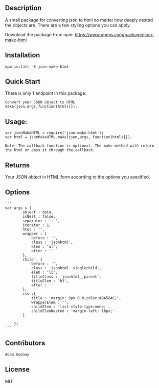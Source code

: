 ## Description
A small package for converting json to html no matter how deeply nested the objects are. There are a few styling options you can apply.

Download the package from npm:
    https://www.npmjs.com/package/json-make-html


## Installation

    npm install -S json-make-html

## Quick Start

 There is only 1 endpoint in this package:

    Convert your JSON object to HTML
    make(json,args,function(html){});

## Usage:

    var jsonMakeHTML = require('json-make-html');
    var html = jsonMakeHTML.make(json,args, function(html){});
    
    Note: The callback function is optional. The make method with return the html or pass it through the callback.


## Returns

   Your JSON object in HTML form according to the options you specified.
   
   
## Options

    ```
    var args = {
            object : data,
            isNest : false,
            separator : ': ',
            iterator : 1,
            html : '',
            wrapper : {
                before : '',
                class : 'jsonhtml',
                elem : 'ul',
                after : ''
            },
            child : {
                before : '',
                class : 'jsonhtml__singlechild',
                elem : 'li',
                titleClass : 'jsonhtml__parent',
                titleElem : 'h3',
                after : ''
            },
            css :{
                title : 'margin: 9px 0 0;color:#BA584C;',
                wrapperElem : '',
                childElem : 'list-style-type:none;',
                childElemNested : 'margin-left: 18px;'
            }
    
        };
    ```

## Contributors
    
    Adam Gedney


## License

MIT
